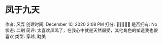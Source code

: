 # 凤于九天

作者: 风弄
创建时间: December 10, 2020 2:08 PM
打分: 💛💛💛💛💛
是否拥有: No
状态: 二刷
简评: 太喜欢凤鸣了，在我心中就是天然弱受，其他角色的塑造我也很喜欢
类型: 穿越, 耽美